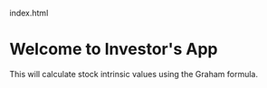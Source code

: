 index.html
<!DOCTYPE html>
<html>
<head>
  <title>Investor's App</title>
</head>
<body>
  <h1>Welcome to Investor's App</h1>
  <p>This will calculate stock intrinsic values using the Graham formula.</p>
</body>
</html>
